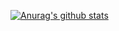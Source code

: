 [![Anurag's github stats](https://github-readme-stats.vercel.app/api?username=luiheid)](https://github.com/anuraghazra/github-readme-stats)
